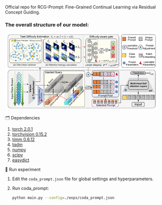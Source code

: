 
Official repo for RCG-Prompt: Fine-Grained Continual Learning via Residual Concept Guiding.

### The overall structure of our model:
<p align="center">
<img src="main.PNG"  width="800px">
</p>


🗂️ Dependencies

1. [torch 2.0.1](https://github.com/pytorch/pytorch)
2. [torchvision 0.15.2](https://github.com/pytorch/vision)
3. [timm 0.6.12](https://github.com/huggingface/pytorch-image-models)
4. [tqdm](https://github.com/tqdm/tqdm)
5. [numpy](https://github.com/numpy/numpy)
6. [scipy](https://github.com/scipy/scipy)
7. [easydict](https://github.com/makinacorpus/easydict)


🔑 Run experiment

1. Edit the `coda_prompt.json` file for global settings and hyperparameters.
2. Run coda_prompt:

    ```bash
    python main.py --config=./exps/coda_prompt.json
    ```
